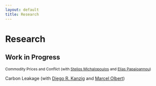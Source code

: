 ```yaml
---
layout: default
title: Research
---
```


<h1>Research</h1>
<h2>Work in Progress</h2>
<p style="font-size:85%">
Commodity Prices and Conflict (with <a href="https://sites.google.com/site/steliosecon/" target="_blank">Stelios Michalopoulos</a> and <a href="https://sites.google.com/site/papaioannouelias/" target="_blank">Elias Papaioannou</a>)<br/>

Carbon Leakage (with <a href="https://www.diegokaenzig.com/" target="_blank">Diego R. Kanzig</a> and <a href="https://marcelolbert.com/" target="_blank">Marcel Olbert</a>)
</p>

